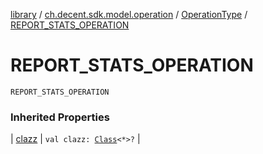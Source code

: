 [library](../../index.md) / [ch.decent.sdk.model.operation](../index.md) / [OperationType](index.md) / [REPORT_STATS_OPERATION](./-r-e-p-o-r-t_-s-t-a-t-s_-o-p-e-r-a-t-i-o-n.md)

# REPORT_STATS_OPERATION

`REPORT_STATS_OPERATION`

### Inherited Properties

| [clazz](clazz.md) | `val clazz: `[`Class`](http://docs.oracle.com/javase/6/docs/api/java/lang/Class.html)`<*>?` |

